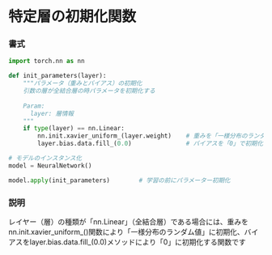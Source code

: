 # 特定層の初期化関数

### 書式

```python
import torch.nn as nn

def init_parameters(layer):
    """パラメータ（重みとバイアス）の初期化
    引数の層が全結合層の時パラメータを初期化する
    
    Param:
      layer: 層情報
    """
    if type(layer) == nn.Linear:
        nn.init.xavier_uniform_(layer.weight)    # 重みを「一様分布のランダム値」で初期化
        layer.bias.data.fill_(0.0)               # バイアスを「0」で初期化

# モデルのインスタンス化
model = NeuralNetwork()

model.apply(init_parameters)        # 学習の前にパラメーター初期化

```

### 説明

レイヤー（層）の種類が「nn.Linear」（全結合層）である場合には、重みをnn.init.xavier_uniform_()関数により「一様分布のランダム値」に初期化、バイアスをlayer.bias.data.fill_(0.0)メソッドにより「0」に初期化する関数です